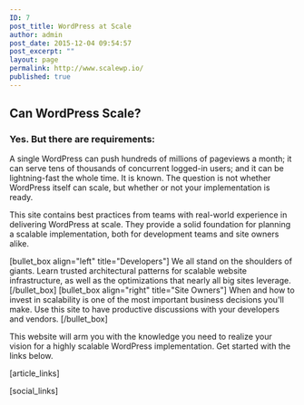 ```yaml
---
ID: 7
post_title: WordPress at Scale
author: admin
post_date: 2015-12-04 09:54:57
post_excerpt: ""
layout: page
permalink: http://www.scalewp.io/
published: true
---
```

<div id="wpas"></div>

## Can WordPress Scale?

### Yes. But there are requirements:

<span></span>A single WordPress can push hundreds of millions of pageviews a month; it can serve tens of thousands of concurrent logged-in users; and it can be lightning-fast the whole time. It is known. The question is not whether WordPress itself can scale, but whether or not your implementation is ready.

This site contains best practices from teams with real-world experience in delivering WordPress at scale. They provide a solid foundation for planning a scalable implementation, both for development teams and site owners alike.

[bullet_box align="left" title="Developers"]
We all stand on the shoulders of giants. Learn trusted architectural patterns for scalable website infrastructure, as well as the optimizations that nearly all big sites leverage.
[/bullet_box]
[bullet_box align="right" title="Site Owners"]
When and how to invest in scalability is one of the most important business decisions you'll make. Use this site to have productive discussions with your developers and vendors.
[/bullet_box]

This website will arm you with the knowledge you need to realize your vision for a highly scalable WordPress implementation. Get started with the links below.

<!--- Do not edit below this line. Automatically pulls in resources. -->

[article_links]

[social_links]